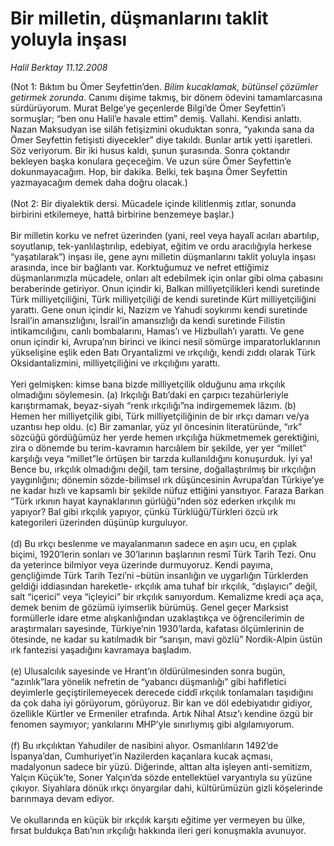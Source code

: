 # Bir milletin, düşmanlarını taklit yoluyla inşası

*Halil Berktay 11.12.2008*

<div class="taraf_structure_2col_1zq">
<div class="margen_n">



 <p>(Not 1: Bıktım bu Ömer Seyfettin’den. <i>Bilim kucaklamak, bütünsel çözümler getirmek zorunda</i>. Canımı dişime takmış, bir dönem ödevini tamamlarcasına sürdürüyorum. Murat Belge’ye geçenlerde Bilgi’de Ömer Seyfettin’i sormuşlar; “ben onu Halil’e havale ettim” demiş. Vallahi. Kendisi anlattı. Nazan Maksudyan ise silâh fetişizmini okuduktan sonra, “yakında sana da Ömer Seyfettin fetişisti diyecekler” diye takıldı. Bunlar artık yetti işaretleri. Söz veriyorum. Bir iki husus kaldı, şunun şurasında. Sonra çoktandır bekleyen başka konulara geçeceğim. Ve uzun süre Ömer Seyfettin’e dokunmayacağım. Hop, bir dakika. Belki, tek başına Ömer Seyfettin yazmayacağım demek daha doğru olacak.) <br/><br/>(Not 2: Bir diyalektik dersi. Mücadele içinde kilitlenmiş zıtlar, sonunda birbirini etkilemeye, hattâ birbirine benzemeye başlar.) <br/><br/>Bir milletin korku ve nefret üzerinden (yani, reel veya hayalî acıları abartılıp, soyutlanıp, tek-yanlılaştırılıp, edebiyat, eğitim ve ordu aracılığıyla herkese “yaşatılarak”) inşası ile, gene aynı milletin düşmanlarını taklit yoluyla inşası arasında, ince bir bağlantı var. Korktuğumuz ve nefret ettiğimiz düşmanlarımızla mücadele, onları alt edebilmek için onlar gibi olma çabasını beraberinde getiriyor. Onun içindir ki, Balkan milliyetçilikleri kendi suretinde Türk milliyetçiliğini, Türk milliyetçiliği de kendi suretinde Kürt milliyetçiliğini yarattı. Gene onun içindir ki, Nazizm ve Yahudi soykırımı kendi suretinde İsrail’in amansızlığını, İsrail’in amansızlığı da kendi suretinde Filistin intikamcılığını, canlı bombalarını, Hamas’ı ve Hizbullah’ı yarattı. Ve gene onun içindir ki, Avrupa’nın birinci ve ikinci nesil sömürge imparatorluklarının yükselişine eşlik eden Batı Oryantalizmi ve ırkçılığı, kendi zıddı olarak Türk Oksidantalizmini, milliyetçiliğini ve ırkçılığını yarattı. <br/><br/>Yeri gelmişken: kimse bana bizde milliyetçilik olduğunu ama ırkçılık olmadığını söylemesin. (a) Irkçılığı Batı’daki en çarpıcı tezahürleriyle karıştırmamak, beyaz-siyah “renk ırkçılığı”na indirgememek lâzım. (b) Hemen her milliyetçilik gibi, Türk milliyetçiliğinin de bir ırkçı damarı ve/ya uzantısı hep oldu. (c) Bir zamanlar, yüz yıl öncesinin literatüründe, “ırk” sözcüğü gördüğümüz her yerde hemen ırkçılığa hükmetmemek gerektiğini, zira o dönemde bu terim-kavramın harcıâlem bir şekilde, yer yer “millet” karşılığı veya “millet”le örtüşen bir tarzda kullanıldığını konuşurduk. İyi ya! Bence bu, ırkçılık olmadığını değil, tam tersine, doğallaştırılmış bir ırkçılığın yaygınlığını; dönemin sözde-bilimsel ırk düşüncesinin Avrupa’dan Türkiye’ye ne kadar hızlı ve kapsamlı bir şekilde nüfuz ettiğini yansıtıyor. Faraza Barkan “Türk ırkının hayat kaynaklarının gürlüğü”nden söz ederken ırkçılık mı yapıyor? Bal gibi ırkçılık yapıyor, çünkü Türklüğü/Türkleri özcü ırk kategorileri üzerinden düşünüp kurguluyor. <br/><br/>(d) Bu ırkçı beslenme ve mayalanmanın sadece en aşırı ucu, en çıplak biçimi, 1920’lerin sonları ve 30’larının başlarının resmî Türk Tarih Tezi. Onu da yeterince bilmiyor veya üzerinde durmuyoruz. Kendi payıma, gençliğimde Türk Tarih Tezi’ni –bütün insanlığın ve uygarlığın Türklerden geldiği iddiasından hareketle- ırkçılık ama tuhaf bir ırkçılık, “dışlayıcı” değil, salt “içerici” veya “içleyici” bir ırkçılık sanıyordum. Kemalizme kredi aça aça, demek benim de gözümü iyimserlik bürümüş. Genel geçer Marksist formüllerle idare etme alışkanlığından uzaklaştıkça ve öğrencilerimin de araştırmaları sayesinde, Türkiye’nin 1930’larda, kafatası ölçümlerinin de ötesinde, ne kadar su katılmadık bir “sarışın, mavi gözlü” Nordik-Alpin üstün ırk fantezisi yaşadığını kavramaya başladım. <br/><br/>(e) Ulusalcılık sayesinde ve Hrant’ın öldürülmesinden sonra bugün, “azınlık”lara yönelik nefretin de “yabancı düşmanlığı” gibi hafifletici deyimlerle geçiştirilemeyecek derecede ciddî ırkçılık tonlamaları taşıdığını da çok daha iyi görüyorum, görüyoruz. Bir kan ve döl edebiyatıdır gidiyor, özellikle Kürtler ve Ermeniler etrafında. Artık Nihal Atsız’ı kendine özgü bir fenomen saymıyor; yankılarını MHP’yle sınırlıymış gibi algılamıyorum. <br/><br/>(f) Bu ırkçılıktan Yahudiler de nasibini alıyor. Osmanlıların 1492’de İspanya’dan, Cumhuriyet’in Nazilerden kaçanlara kucak açması, madalyonun sadece bir yüzü. Diğerinde, alttan alta işleyen anti-semitizm, Yalçın Küçük’te, Soner Yalçın’da sözde entellektüel varyantıyla su yüzüne çıkıyor. Siyahlara dönük ırkçı önyargılar dahi, kültürümüzün gizli köşelerinde barınmaya devam ediyor. <br/><br/>Ve okullarında en küçük bir ırkçılık karşıtı eğitime yer vermeyen bu ülke, fırsat buldukça Batı’nın ırkçılığı hakkında ileri geri konuşmakla avunuyor.</p>
<br/>
<br/>
<br/>



<br/>


<div id="taraf_not">
</div>

</div>


</div>
